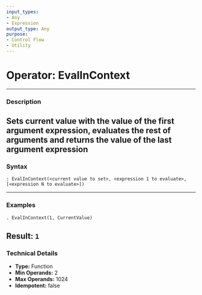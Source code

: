 ```yaml
---
input_types:
- Any
- Expression
output_type: Any
purpose:
- Control Flow
- Utility
---
```

# Operator: EvalInContext
---
### **Description**
Sets current value with the value of the first argument expression, evaluates the rest of arguments and returns the value of the last argument expression
---
### **Syntax**
```
: EvalInContext(<current value to set>, <expression 1 to evaluate>, [<expression N to evaluate>])
```
---
### **Examples**
```
. EvalInContext(1, CurrentValue)
```
**Result:** `1`
---
### **Technical Details**
- **Type:** Function
- **Min Operands:** 2
- **Max Operands:** 1024
- **Idempotent:** false